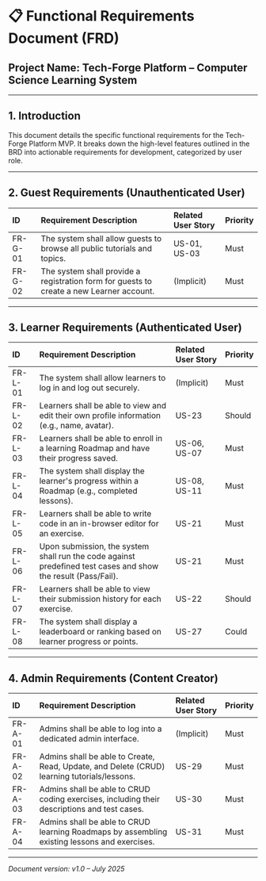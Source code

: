# 📋 Functional Requirements Document (FRD)

## Project Name: Tech-Forge Platform – Computer Science Learning System

---

## 1. Introduction

This document details the specific functional requirements for the Tech-Forge Platform MVP. It breaks down the high-level features outlined in the BRD into actionable requirements for development, categorized by user role.

---

## 2. Guest Requirements (Unauthenticated User)

| ID       | Requirement Description                                       | Related User Story | Priority |
| :------- | :------------------------------------------------------------ | :----------------- | :------- |
| FR-G-01  | The system shall allow guests to browse all public tutorials and topics. | US-01, US-03       | Must     |
| FR-G-02  | The system shall provide a registration form for guests to create a new Learner account. | (Implicit)         | Must     |

---

## 3. Learner Requirements (Authenticated User)

| ID       | Requirement Description                                       | Related User Story | Priority |
| :------- | :------------------------------------------------------------ | :----------------- | :------- |
| FR-L-01  | The system shall allow learners to log in and log out securely. | (Implicit)         | Must     |
| FR-L-02  | Learners shall be able to view and edit their own profile information (e.g., name, avatar). | US-23              | Should   |
| FR-L-03  | Learners shall be able to enroll in a learning Roadmap and have their progress saved. | US-06, US-07       | Must     |
| FR-L-04  | The system shall display the learner's progress within a Roadmap (e.g., completed lessons). | US-08, US-11       | Must     |
| FR-L-05  | Learners shall be able to write code in an in-browser editor for an exercise. | US-21              | Must     |
| FR-L-06  | Upon submission, the system shall run the code against predefined test cases and show the result (Pass/Fail). | US-21              | Must     |
| FR-L-07  | Learners shall be able to view their submission history for each exercise. | US-22              | Should   |
| FR-L-08  | The system shall display a leaderboard or ranking based on learner progress or points. | US-27              | Could    |

---

## 4. Admin Requirements (Content Creator)

| ID       | Requirement Description                                       | Related User Story | Priority |
| :------- | :------------------------------------------------------------ | :----------------- | :------- |
| FR-A-01  | Admins shall be able to log into a dedicated admin interface.   | (Implicit)         | Must     |
| FR-A-02  | Admins shall be able to Create, Read, Update, and Delete (CRUD) learning tutorials/lessons. | US-29              | Must     |
| FR-A-03  | Admins shall be able to CRUD coding exercises, including their descriptions and test cases. | US-30              | Must     |
| FR-A-04  | Admins shall be able to CRUD learning Roadmaps by assembling existing lessons and exercises. | US-31              | Must     |

---

*Document version: v1.0 – July 2025*
